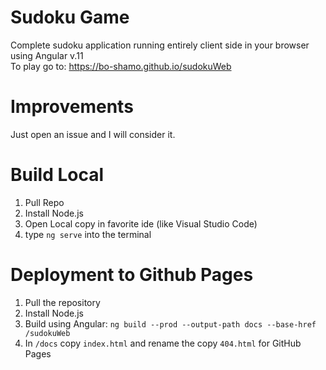 # Sudoku Game
Complete sudoku application running entirely client side in your browser using Angular v.11  
To play go to: https://bo-shamo.github.io/sudokuWeb

# Improvements
Just open an issue and I will consider it.

# Build Local
1. Pull Repo
2. Install Node.js
3. Open Local copy in favorite ide (like Visual Studio Code)
4. type `ng serve` into the terminal

# Deployment to Github Pages
1. Pull the repository
2. Install Node.js
3. Build using Angular: `ng build --prod --output-path docs --base-href /sudokuWeb`
4. In `/docs` copy `index.html` and rename the copy `404.html` for GitHub Pages

